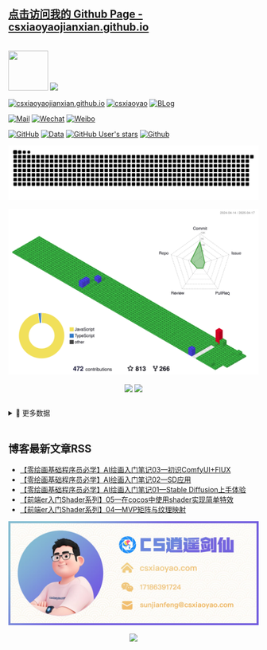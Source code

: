 ## [点击访问我的 Github Page - csxiaoyaojianxian.github.io](https://csxiaoyaojianxian.github.io/)
<!-- just for beauty -->
<div>&nbsp;</div>

<div>
  <img width="80" height="80" src="https://wx1.sinaimg.cn/bmiddle/8aaa9b40gy1frfkon6z63g208c08cqeb.gif">
  <img height="80" src="https://readme-typing-svg.demolab.com?font=Fira+Code&size=30&duration=2000&pause=1000&color=F79232&background=1942FF00&multiline=true&width=435&lines=%E4%BD%A0%E5%A5%BD%EF%BC%8C%E6%88%91%E6%98%AFCS%E9%80%8D%E9%81%A5%E5%89%91%E4%BB%99%F0%9F%91%8B">
‍</div>

[![csxiaoyaojianxian.github.io](https://img.shields.io/badge/csxiaoyaojianxian.github.io-GithubPage-8c36db)](https://csxiaoyaojianxian.github.io/)
[![csxiaoyao](https://img.shields.io/badge/csxiaoyao.com-csxiaoyao-8c36db)](https://csxiaoyao.com)
[![BLog](https://img.shields.io/badge/blog.csxiaoyao.com-Blog-8c36db)](https://blog.csxiaoyao.com)

[![Mail](https://img.shields.io/badge/-sunjianfeng@csxiaoyao.com-gray?style=flat-square&logo=gmail&logoColor=red&link=)](mailto:sunjianfeng@csxiaoyao.com)
[![Wechat](https://img.shields.io/badge/-17186391724-07c160?style=flat-square&logo=Wechat&logoColor=white&link=https://www.csxiaoyao.com/)](https://csxiaoyao.com)
[![Weibo](https://img.shields.io/badge/dynamic/json?logo=sina-weibo&label=Weibo&labelColor=2C2E43&color=2C2E43&query=%24.count&url=https%3A%2F%2Fapi.swo.moe%2Fstats%2Fweibo%2F2326436672)](https://weibo.com/u/2326436672)

[![GitHub](https://img.shields.io/badge/dynamic/json?logo=github&label=GitHub&labelColor=2C2E43&color=2C2E43&query=%24.count&url=https%3A%2F%2Fapi.swo.moe%2Fstats%2Fgithub%2Fcsxiaoyaojianxian)](https://github.com/csxiaoyaojianxian)
[![Data](https://komarev.com/ghpvc/?username=csxiaoyaojianxian&label=Views&color=orange&style=flat)](https://github.com/csxiaoyaojianxian)
[![GitHub User's stars](https://img.shields.io/github/stars/csxiaoyaojianxian?style=social)](https://github.com/csxiaoyaojianxian)
[![Github](https://img.shields.io/github/followers/csxiaoyaojianxian?label=Follow&style=social)](https://github.com/csxiaoyaojianxian)

<!-- Snake Code Contribution Map -->
<picture>
  <source media="(prefers-color-scheme: dark)" srcset="https://raw.githubusercontent.com/csxiaoyaojianxian/csxiaoyaojianxian/output/github-contribution-grid-snake-dark.svg">
  <source media="(prefers-color-scheme: light)" srcset="https://raw.githubusercontent.com/csxiaoyaojianxian/csxiaoyaojianxian/output/github-contribution-grid-snake.svg">
  <img alt="github contribution grid" src="https://raw.githubusercontent.com/csxiaoyaojianxian/csxiaoyaojianxian/output/github-contribution-grid-snake.svg">
</picture>

<!-- github data -->

![需要梯子](./profile-3d-contrib/profile-gitblock.svg)

<p align="center" >
  <img align="center" src="https://streak-stats.demolab.com/?user=csxiaoyaojianxian">
  <img align="center" src="https://github-profile-trophy.vercel.app/?username=csxiaoyaojianxian&rank=SECRET,SSS,SS,S,AAA,AA,A,B&theme=transparent&column=-1" />
</p>

<!-- <img src="https://img.shields.io/badge/-HTML5-E34F26?style=flat-square&logo=html5&logoColor=white" /> 
<img src="https://img.shields.io/badge/-CSS3-1572B6?style=flat-square&logo=css3" /> 
<img src="https://img.shields.io/badge/-JavaScript-oringe?style=flat-square&logo=javascript" /> -->

<!-- just for beauty -->
<div>&nbsp;</div>
<details>
<summary>👀 更多数据</summary>

  <p align="center">
    <img align="center" src="https://github-readme-stats.vercel.app/api?username=csxiaoyaojianxian&show_icons=true&theme=transparent&include_all_commits=true&count_private=true" />
    <img align="center" src="https://github-readme-stats.vercel.app/api/top-langs/?username=csxiaoyaojianxian&theme=transparent&layout=compact">
  </p>

  <img align="center"  src="https://github-readme-activity-graph.vercel.app/graph?username=csxiaoyaojianxian&theme=github-light">
  <!-- ![](https://stats.justsong.cn/api/leetcode?username=csxiaoyaojianxian&cn=true) -->

  <a align="center"  href="https://star-history.com/#csxiaoyaojianxian/JavaScriptStudy&Date">
    <picture align="center" >
      <source media="(prefers-color-scheme: dark)" srcset="https://api.star-history.com/svg?repos=csxiaoyaojianxian/JavaScriptStudy&type=Date&theme=dark" />
      <source media="(prefers-color-scheme: light)" srcset="https://api.star-history.com/svg?repos=csxiaoyaojianxian/JavaScriptStudy&type=Date" />
      <img align="center"  alt="Star History Chart" src="https://api.star-history.com/svg?repos=csxiaoyaojianxian/JavaScriptStudy&type=Date" />
    </picture>
  </a>

</details>

<!-- just for beauty -->
<div>&nbsp;</div>

## 博客最新文章RSS
<!-- RSS -->
<!-- BLOG-POST-LIST:START -->
- [【零绘画基础程序员必学】AI绘画入门笔记03—初识ComfyUI+FlUX](https://blog.csxiaoyao.com/archives/673)
- [【零绘画基础程序员必学】AI绘画入门笔记02—SD应用](https://blog.csxiaoyao.com/archives/671)
- [【零绘画基础程序员必学】AI绘画入门笔记01—Stable Diffusion上手体验](https://blog.csxiaoyao.com/archives/664)
- [【前端er入门Shader系列】05—在cocos中使用shader实现简单特效](https://blog.csxiaoyao.com/archives/604)
- [【前端er入门Shader系列】04—MVP矩阵与纹理映射](https://blog.csxiaoyao.com/archives/602)
<!-- BLOG-POST-LIST:END -->

<!-- sign -->

![需要梯子](https://raw.githubusercontent.com/csxiaoyaojianxian/ImageHosting/master/img/sign.jpg)

<p align="center"> 
  <!-- 访问统计</br> -->
  <img src="https://profile-counter.glitch.me/csxiaoyaojianxian/count.svg" />
</p>